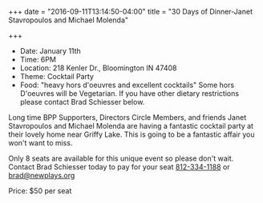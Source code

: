 +++
date = "2016-09-11T13:14:50-04:00"
title = "30 Days of Dinner-Janet Stavropoulos and Michael Molenda"

+++
* Date: January 11th
* Time: 6PM
* Location: 218 Kenler Dr., Bloomington IN 47408
* Theme: Cocktail Party
* Food: "heavy hors d'oeuvres and excellent cocktails" Some hors D'oeuvres will be Vegetarian. If you have other dietary restrictions please contact Brad Schiesser below.

Long time BPP Supporters, Directors Circle Members, and friends Janet Stavropoulos and Michael Molenda are having a fantastic cocktail party at their lovely home near Griffy Lake. This is going to be a fantastic affair you won't want to miss.

Only 8 seats are available for this unique event so please don't wait. Contact Brad Schiesser today to pay for your seat [812-334-1188](telto:1+812-334-1188) or [brad@newplays.org](mailto:brad@newplays.org)

Price: $50 per seat
